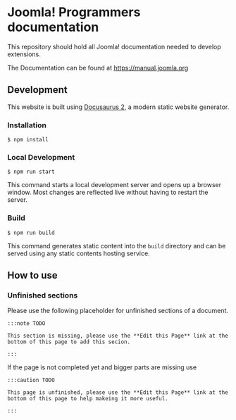 # Joomla! Programmers documentation

This repository should hold all Joomla! documentation needed to develop extensions.

The Documentation can be found at https://manual.joomla.org

## Development

This website is built using [Docusaurus 2](https://docusaurus.io/), a modern static website generator.

### Installation

```
$ npm install
```

### Local Development

```
$ npm run start
```

This command starts a local development server and opens up a browser window. Most changes are reflected live without having to restart the server.

### Build

```
$ npm run build
```

This command generates static content into the `build` directory and can be served using any static contents hosting service.



## How to use

### Unfinished sections

Please use the following placeholder for unfinished sections of a document.

```
:::note TODO
 
This section is missing, please use the **Edit this Page** link at the bottom of this page to add this secion.
 
:::
```

If the page is not completed yet and bigger parts are missing use

```
:::caution TODO

This page is unfinished, please use the **Edit this Page** link at the bottom of this page to help makeing it more useful.

:::
```
